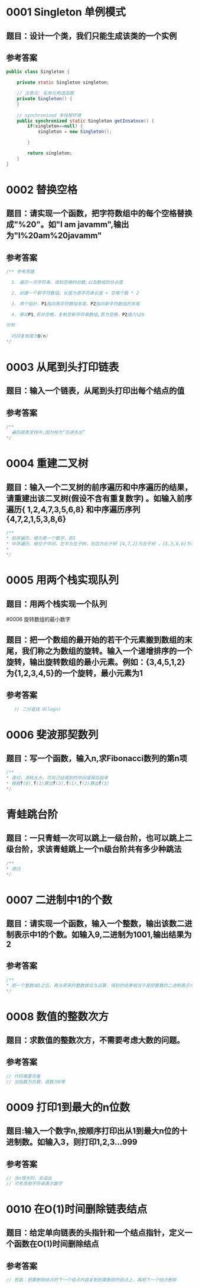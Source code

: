 # 0001 Singleton 单例模式
## 题目：设计一个类，我们只能生成该类的一个实例

## 参考答案
```Java
public class Singleton {

	private static Singleton singleton;

	// 注意点: 私有化构造函数
	private Singleton() {
	}
  
	// synchronized 多线程环境 
	public synchronized static Singleton getInsatnce() {
		if(singleton==null) {
			singleton = new Singleton();

		}		

		return singleton;
	}
}
```

# 0002 替换空格
## 题目：请实现一个函数，把字符数组中的每个空格替换成"%20"。如"I am javamm",输出为"I%20am%20javamm"

## 参考答案
```Java
/** 参考思路

  1. 遍历一次字符串，得到空格的总数,以及数组的总长度

  2. 创建一个新字符数组，长度为原字符串长度 + 空格个数 * 2

  3. 两个指针，P1指向原字符数组末尾，P2指向新字符数组的末尾 

  4. 移动P1,若非空格，复制至新字符串数组,若为空格，P2插入%20

分析
  
  时间复制度为O(n)
*/
```

# 0003 从尾到头打印链表
## 题目：输入一个链表，从尾到头打印出每个结点的值
## 参考答案
```Java
/**
  遍历链表至栈中,因为栈为“后进先出”
*/

```

# 0004 重建二叉树
## 题目：输入一个二叉树的前序遍历和中序遍历的结果，请重建出该二叉树(假设不含有重复数字) 。如输入前序遍历{ 1,2,4,7,3,5,6,8} 和中序遍历序列 {4,7,2,1,5,3,8,6}
```Java
/**
* 前序遍历，根为第一个数字，即1
* 中序遍历，根位于中间，左半为左子树，右边为右子树 {4,7,2}为左子树 ，{5,3,8,6}为右子树
* 
*/
```

# 0005 用两个栈实现队列
## 题目：用两个栈实现一个队列

#0006 旋转数组的最小数字
## 题目：把一个数组的最开始的若干个元素搬到数组的末尾，我们称之为数组的旋转。输入一个递增排序的一个旋转，输出旋转数组的最小元素。例如：{3,4,5,1,2} 为{1,2,3,4,5}的一个旋转，最小元素为1
## 参考答案
```Java
   // 二分查找 O(logn)
```

# 0006 斐波那契数列
## 题目：写一个函数，输入n,求Fibonacci数列的第n项
```Java
/**
* 递归，消耗太大，可将己经得到的中间值保存起来
* 根据f(0),f(1)算出f(2),f(1),f(2)算出f(3)
*/
```

# 青蛙跳台阶
## 题目：一只青蛙一次可以跳上一级台阶，也可以跳上二级台阶，求该青蛙跳上一个n级台阶共有多少种跳法
```Java
/**
* 递归
*/
```

# 0007 二进制中1的个数
## 题目：请实现一个函数，输入一个整数，输出该数二进制表示中1的个数。如输入9,二进制为1001,输出结果为2
## 参考答案
```Java
/**
* 把一个整数减1之后，再与原来的整数做位与运算，得到的结果相当于是把整数的二进制表示中的最右边一个1变成0
*/
```

# 0008 数值的整数次方

## 题目：求数值的整数次方，不需要考虑大数的问题。
## 参考答案
```Java
// 代码需要完备
// 当指数为负数，底数为0等
```

# 0009 打印1到最大的n位数
## 题目:输入一个数字n,按顺序打印出从1到最大n位的十进制数。如输入3，则打印1,2,3...999
## 参考答案
```Java
// 当n很大时，会溢出
// 可考虑用字符串表示数字
```

# 0010 在O(1)时间删除链表结点
## 题目：给定单向链表的头指针和一个结点指针，定义一个函数在O(1)时间删除结点
## 参考答案
```Java
// 思路：把需删除结点的下一个结点内容复制到需删除的结点上，再把下一个结点删除
```
